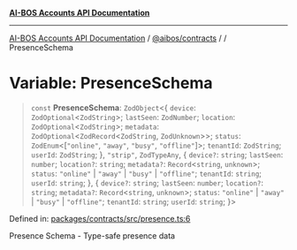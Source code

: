 [**AI-BOS Accounts API Documentation**](../../../README.md)

***

[AI-BOS Accounts API Documentation](../../../README.md) / [@aibos/contracts](../README.md) / [](../README.md) / PresenceSchema

# Variable: PresenceSchema

> `const` **PresenceSchema**: `ZodObject`\<\{ `device`: `ZodOptional`\<`ZodString`\>; `lastSeen`: `ZodNumber`; `location`: `ZodOptional`\<`ZodString`\>; `metadata`: `ZodOptional`\<`ZodRecord`\<`ZodString`, `ZodUnknown`\>\>; `status`: `ZodEnum`\<\[`"online"`, `"away"`, `"busy"`, `"offline"`\]\>; `tenantId`: `ZodString`; `userId`: `ZodString`; \}, `"strip"`, `ZodTypeAny`, \{ `device?`: `string`; `lastSeen`: `number`; `location?`: `string`; `metadata?`: `Record`\<`string`, `unknown`\>; `status`: `"online"` \| `"away"` \| `"busy"` \| `"offline"`; `tenantId`: `string`; `userId`: `string`; \}, \{ `device?`: `string`; `lastSeen`: `number`; `location?`: `string`; `metadata?`: `Record`\<`string`, `unknown`\>; `status`: `"online"` \| `"away"` \| `"busy"` \| `"offline"`; `tenantId`: `string`; `userId`: `string`; \}\>

Defined in: [packages/contracts/src/presence.ts:6](https://github.com/pohlai88/accounts/blob/48103fb36d28b2b9bfb33472b6de2f719773cde9/packages/contracts/src/presence.ts#L6)

Presence Schema - Type-safe presence data

